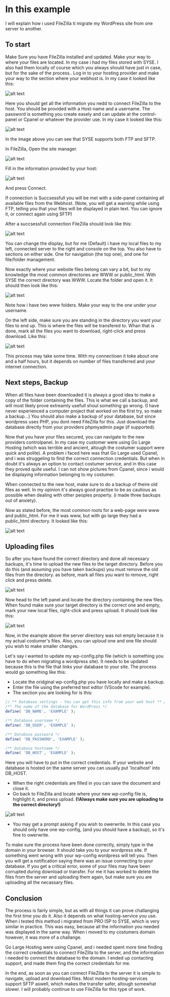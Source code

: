 # In this example

I will explain how i used FileZilla ti migrate my WordPress site from one server to another.

## To start

Make Sure you have FileZilla installed and updated. Make your way to where your files are located. In my case i had my files stored with SYSE. I also had them locally of course which you always should have just in case, but for the sake of the process..
Log in to your hosting provider and make your way to the section where your webhost is. In my case it looked like this:

![alt text](image-2.png)

Here you should get all the information you nedd to connect FileZilla to the host.
You should be provided with a Host-name and a username. The password is something you create easely and can update at the control-panel or Cpanel or whatever the provider use. In my case it looked like this:

![alt text](image-3.png)

In the image above you can see that SYSE supports both FTP and SFTP.

In FileZilla, Open the site manager.

![alt text](image-4.png)

Fill in the information provided by your host:

![alt text](image-5.png)

And press Connect.

If connection is Succsessfull you will be met with a side-panel containing all available files from the Webhost. (Note, you will get a warning while using FTP, telling you that your files will be displayed in plain text. You can ignore it, or connect again using SFTP)

After a succsessfull connection FileZilla should look like this:

![alt text](image-6.png)

You can change the display, but for me (Default) i have my local files to my left, connected server to the right and console on the top. You also have to sections on either side. One for navigation (the top one), and one for file/folder management.

Now exactly where your website files belong can vary a bit, but to my knowledge the most common directories are WWW or public_html. With SYSE the correct directory was WWW. Locate the folder and open it. It should then look like this:

![alt text](image-7.png)

Note how i have two www folders. Make your way to the one under your username.

On the left side, make sure you are standing in the directory you want your files to end up. This is where the files will be transfered to. Whan that is done, mark all the files you want to download, right-click and press download. Like this:

![alt text](image-8.png)

This process may take some time. With my connectioen it toke about one and a half hours, but it depends on number of files transferred and your internet connection.

## Next steps, Backup

When all files have been downloaded it is always a good idea to make a copy of the folder containing the files. This is what we call a backup, and will most likely prove extreamly usefull shoul something go wrong. (I have never experienced a computer project that worked on the first try, so make a backup...)
You should also make a backup of your database, but since wordpress uses PHP, you dont need FileZilla for this. Just download the database directly from your providers phpmyadmin page (if supported).

Now that you have your files secured, you can navigate to the new providers controlpanel. In my case my customer were using Go Large Hosting (which was terrible and ancient, altough the costumer support were quick and polite). A problem i faced here was that Go Large used Cpanel, and i was struggeling to find the correct connection credentials. But when in doubt it's always an option to contact costumer service, and in this case they proved quite useful. I can not show pictures from Cpanel, since i would be displaying information belonging to my costumer.

When connected to the new host, make sure to do a backup of theire old files as well. In my opinion it's always good practise to be as cautious as possible when dealing with other peoples property. (i made three backups out of anxiety).

Now as stated before, the most common roots for a web-page were www and public_html. For me it was www, but with go large they had a public_html directory. It looked like this:

![alt text](image-9.png)

## Uploading files

So after you have found the correct directory and done all necessary backups, it's time to upload the new files to the target directory. Before you do this (and assuming you have taken backups) you must remove the old files from the directory. as before, mark all files you want to remove, right click and press delete.

![alt text](image-10.png)

Now head to the left panel and locate the directory containing the new files. When found make sure your target directory is the correct one and empty, mark your new local files, right-click and press upload. It should look like this:

![alt text](image-11.png)

Now, in the example above the server directory was not empty because it is my actual costumer's files. Also, you can uploud one and one file should you wish to make smaller changes.

Let's say i wanted to update my wp-config.php file (which is something you have to do when migrating a wordpress site). It needs to be updated because this is the file that links your database to your site. The process would go something like this:

- Locate the oridginal wp-config.php you have locally and make a backup.
- Enter the file using the preferred text editor (VScode for example).
- The section you are looking for is this:

```php
// ** Database settings - You can get this info from your web host ** //
/** The name of the database for WordPress */
define( 'DB_NAME', 'EXAMPLE' );

/** Database username */
define( 'DB_USER', 'EXAMPLE' );

/** Database password */
define( 'DB_PASSWORD', 'EXAMPLE' );

/** Database hostname */
define( 'DB_HOST', 'EXAMPLE' );
```

Here you will have to put in the correct credentials. If your website and database is hosted on the same server you can usually put 'localhost' into DB_HOST.

- When the right credentials are filled in you can save the document and close it.
- Go back to FileZilla and locate where your new wp-config file is, highlight it, and press upload. **(!Always make sure you are uploading to the correct directory!)**

![alt text](image-12.png)

- You may get a prompt asking if you wish to owerwrite. In this case you should only have one wp-config, (and you should have a backup), so it's fine to owerwrite.

To make sure the process have been done correctly, simply type in the domain in your browser. It should take you to your wordpress site. If something went wrong with your wp-config wordpress will tell you. Then you will get a notification saying there was an issue connecting to your database.
If you get a critical error, some of your files may have been corrupted during download or transfer.
For me it has worked to delete the files from the server and uploading them again, but make sure you are uploading all the necassary files.

## Conclusion

The process is fairly simple, but as with all things it can prove challanging the first time you do it. Also it depends on what hosting-service you use. When i tested this method i migrated from PRO ISP to SYSE, which is very similar in practice. This was easy, because all the information you needed was displayed in the same way.
When i moved to my costumers domain however, it was more of a challange.

Go Large Hosting were using Cpanel, and i needed spent more time finding the correct credentials to connect FileZilla to the server, and the information i needed to connect the database to the domain. I ended up contacting support, and made them fing the correct credentials for me.

In the end, as soon as you can connect FileZilla to the server it is simple to navigate, upload and download files. Most modern hosting-services support SFTP aswell, which makes the transfer safer, altough somewhat slower. I will probably continue to use FileZilla for this type of work.

